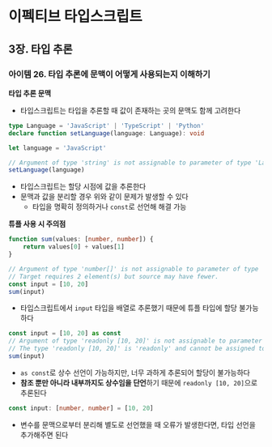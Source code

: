 # 이펙티브 타입스크립트
## 3장. 타입 추론
### 아이템 26. 타입 추론에 문맥이 어떻게 사용되는지 이해하기
**타입 추론 문맥**
- 타입스크립트는 타입을 추론할 때 값이 존재하는 곳의 문맥도 함께 고려한다

```typescript
type Language = 'JavaScript' | 'TypeScript' | 'Python'
declare function setLanguage(language: Language): void

let language = 'JavaScript'

// Argument of type 'string' is not assignable to parameter of type 'Language'.
setLanguage(language)
```
- 타입스크립트는 할당 시점에 값을 추론한다
- 문맥과 값을 분리할 경우 위와 같이 문제가 발생할 수 있다
  - 타입을 명확히 정의하거나 `const`로 선언해 해결 가능

**튜플 사용 시 주의점**
```typescript
function sum(values: [number, number]) {
    return values[0] + values[1]
}

// Argument of type 'number[]' is not assignable to parameter of type '[number, number]'.
// Target requires 2 element(s) but source may have fewer.
const input = [10, 20]
sum(input)
```
- 타입스크립트에서 `input` 타입을 배열로 추론했기 때문에 튜플 타입에 할당 불가능하다

```typescript
const input = [10, 20] as const
// Argument of type 'readonly [10, 20]' is not assignable to parameter of type '[number, number]'.
// The type 'readonly [10, 20]' is 'readonly' and cannot be assigned to the mutable type '[number, number]'
sum(input)
```
- `as const`로 상수 선언이 가능하지만, 너무 과하게 추론되어 할당이 불가능하다
- **참조 뿐만 아니라 내부까지도 상수임을 단언**하기 때문에 `readonly [10, 20]`으로 추론된다

```typescript
const input: [number, number] = [10, 20]
```
- 변수를 문맥으로부터 분리해 별도로 선언했을 때 오류가 발생한다면, 타입 선언을 추가해주면 된다
